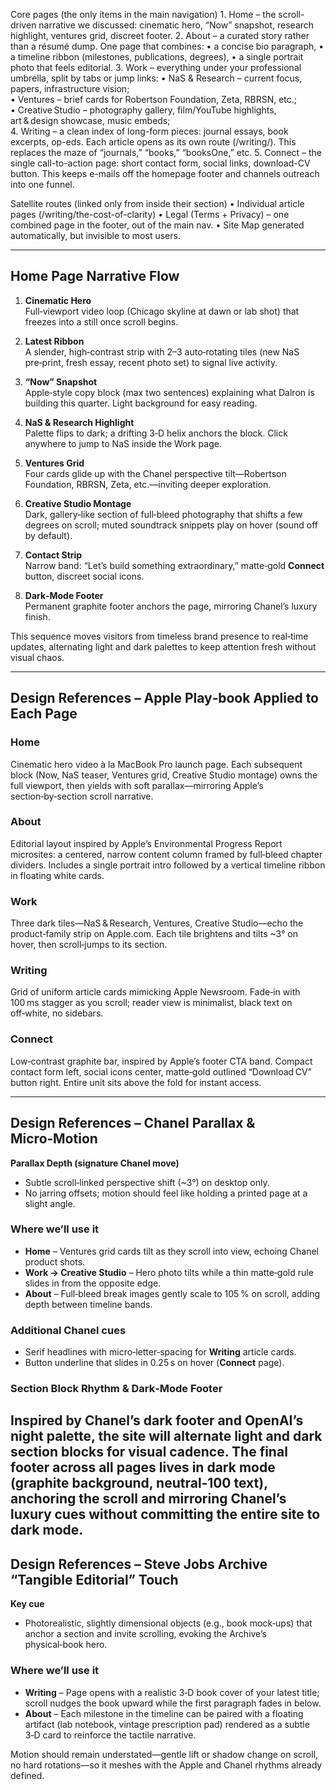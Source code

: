Core pages (the only items in the main navigation)
	1.	Home – the scroll-driven narrative we discussed: cinematic hero, “Now” snapshot, research highlight, ventures grid, discreet footer.
	2.	About – a curated story rather than a résumé dump. One page that combines:
	•	a concise bio paragraph,
	•	a timeline ribbon (milestones, publications, degrees),
	•	a single portrait photo that feels editorial.
	3.	Work – everything under your professional umbrella, split by tabs or jump links:
	•	NaS & Research – current focus, papers, infrastructure vision;  
	•	Ventures – brief cards for Robertson Foundation, Zeta, RBRSN, etc.;  
	•	Creative Studio – photography gallery, film/YouTube highlights, art & design showcase, music embeds;  
	4.	Writing – a clean index of long-form pieces: journal essays, book excerpts, op-eds.  Each article opens as its own route (/writing/<slug>). This replaces the maze of “journals,” “books,” “booksOne,” etc.
	5.	Connect – the single call-to-action page: short contact form, social links, download-CV button. This keeps e-mails off the homepage footer and channels outreach into one funnel.

Satellite routes (linked only from inside their section)
	•	Individual article pages (/writing/the-cost-of-clarity)
	•	Legal (Terms + Privacy) – one combined page in the footer, out of the main nav.
	•	Site Map generated automatically, but invisible to most users.

---
## Home Page Narrative Flow

1. **Cinematic Hero**  
   Full‑viewport video loop (Chicago skyline at dawn or lab shot) that freezes into a still once scroll begins.

2. **Latest Ribbon**  
   A slender, high‑contrast strip with 2–3 auto‑rotating tiles (new NaS pre‑print, fresh essay, recent photo set) to signal live activity.

3. **“Now” Snapshot**  
   Apple‑style copy block (max two sentences) explaining what Dalron is building this quarter. Light background for easy reading.

4. **NaS & Research Highlight**  
   Palette flips to dark; a drifting 3‑D helix anchors the block. Click anywhere to jump to NaS inside the Work page.

5. **Ventures Grid**  
   Four cards glide up with the Chanel perspective tilt—Robertson Foundation, RBRSN, Zeta, etc.—inviting deeper exploration.

6. **Creative Studio Montage**  
   Dark, gallery‑like section of full‑bleed photography that shifts a few degrees on scroll; muted soundtrack snippets play on hover (sound off by default).

7. **Contact Strip**  
   Narrow band: “Let’s build something extraordinary,” matte‑gold **Connect** button, discreet social icons.

8. **Dark‑Mode Footer**  
   Permanent graphite footer anchors the page, mirroring Chanel’s luxury finish.

This sequence moves visitors from timeless brand presence to real‑time updates, alternating light and dark palettes to keep attention fresh without visual chaos.

---
## Design References – Apple Play‑book Applied to Each Page

### Home  
Cinematic hero video à la MacBook Pro launch page. Each subsequent block (Now, NaS teaser, Ventures grid, Creative Studio montage) owns the full viewport, then yields with soft parallax—mirroring Apple’s section‑by‑section scroll narrative.

### About  
Editorial layout inspired by Apple’s Environmental Progress Report microsites: a centered, narrow content column framed by full‑bleed chapter dividers. Includes a single portrait intro followed by a vertical timeline ribbon in floating white cards.

### Work  
Three dark tiles—NaS & Research, Ventures, Creative Studio—echo the product‑family strip on Apple.com. Each tile brightens and tilts ~3° on hover, then scroll‑jumps to its section.

### Writing  
Grid of uniform article cards mimicking Apple Newsroom. Fade‑in with 100 ms stagger as you scroll; reader view is minimalist, black text on off‑white, no sidebars.

### Connect  
Low‑contrast graphite bar, inspired by Apple’s footer CTA band. Compact contact form left, social icons center, matte‑gold outlined “Download CV” button right. Entire unit sits above the fold for instant access.

---
## Design References – Chanel Parallax & Micro‑Motion

**Parallax Depth (signature Chanel move)**  
- Subtle scroll‑linked perspective shift (~3°) on desktop only.  
- No jarring offsets; motion should feel like holding a printed page at a slight angle.

### Where we’ll use it
- **Home** – Ventures grid cards tilt as they scroll into view, echoing Chanel product shots.  
- **Work → Creative Studio** – Hero photo tilts while a thin matte‑gold rule slides in from the opposite edge.  
- **About** – Full‑bleed break images gently scale to 105 % on scroll, adding depth between timeline bands.

### Additional Chanel cues
- Serif headlines with micro‑letter‑spacing for **Writing** article cards.  
- Button underline that slides in 0.25 s on hover (**Connect** page).

### Section Block Rhythm & Dark‑Mode Footer  
Inspired by Chanel’s dark footer and OpenAI’s night palette, the site will alternate light and dark section blocks for visual cadence. The final footer across all pages lives in dark mode (graphite background, neutral‑100 text), anchoring the scroll and mirroring Chanel’s luxury cues without committing the entire site to dark mode.
---
## Design References – Steve Jobs Archive “Tangible Editorial” Touch

**Key cue**  
- Photorealistic, slightly dimensional objects (e.g., book mock‑ups) that anchor a section and invite scrolling, evoking the Archive’s physical‑book hero.

### Where we’ll use it
- **Writing** – Page opens with a realistic 3‑D book cover of your latest title; scroll nudges the book upward while the first paragraph fades in below.  
- **About** – Each milestone in the timeline can be paired with a floating artifact (lab notebook, vintage prescription pad) rendered as a subtle 3‑D card to reinforce the tactile narrative.

Motion should remain understated—gentle lift or shadow change on scroll, no hard rotations—so it meshes with the Apple and Chanel rhythms already defined.